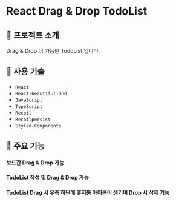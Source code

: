 # React Drag & Drop TodoList

## 🔎 프로젝트 소개
Drag & Drop 이 가능한 TodoList 입니다.

## 🔨 사용 기술

* `React`
* `React-beautiful-dnd`
* `JavaScript`
* `TypeScript`
* `Recoil`
* `Recoilpersist`
* `Styled-Components`

## 📌 주요 기능

#### 보드간 Drag & Drop 가능

#### TodoList 작성 및 Drag & Drop 가능

#### TodoList Drag 시 우측 하단에 휴지통 아이콘이 생기며 Drop 시 삭제 기능
